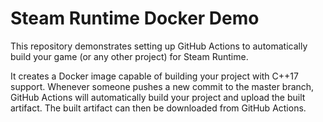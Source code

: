 # Steam Runtime Docker Demo

This repository demonstrates setting up GitHub Actions to automatically build
your game (or any other project) for Steam Runtime.

It creates a Docker image capable of building your project with C++17 support.
Whenever someone pushes a new commit to the master branch, GitHub Actions will
automatically build your project and upload the built artifact. The built
artifact can then be downloaded from GitHub Actions.
